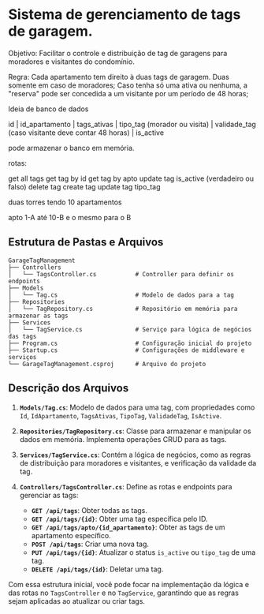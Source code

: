 # Sistema de gerenciamento de tags de garagem.

Objetivo: Facilitar o controle e distribuição de tag de garagens para moradores e visitantes do condomínio.

Regra: Cada apartamento tem direito à duas tags de garagem. Duas somente em caso de moradores; Caso tenha só uma ativa ou nenhuma, a "reserva" pode ser concedida a um visitante por um período de 48 horas;

Ideia de banco de dados

id | id_apartamento | tags_ativas | tipo_tag (morador ou visita) | validade_tag (caso visitante deve contar 48 horas) | is_active

pode armazenar o banco em memória.

rotas:

get all tags
get tag by id
get tag by apto
update tag is_active (verdadeiro ou falso)
delete tag
create tag
update tag tipo_tag

duas torres tendo 10 apartamentos

apto 1-A até 10-B e o mesmo para o B

## Estrutura de Pastas e Arquivos

```plaintext
GarageTagManagement
├── Controllers
│   └── TagsController.cs           # Controller para definir os endpoints
├── Models
│   └── Tag.cs                      # Modelo de dados para a tag
├── Repositories
│   └── TagRepository.cs            # Repositório em memória para armazenar as tags
├── Services
│   └── TagService.cs               # Serviço para lógica de negócios das tags
├── Program.cs                      # Configuração inicial do projeto
├── Startup.cs                      # Configurações de middleware e serviços
└── GarageTagManagement.csproj      # Arquivo do projeto
```

## Descrição dos Arquivos

1. **`Models/Tag.cs`**: Modelo de dados para uma tag, com propriedades como `Id`, `IdApartamento`, `TagsAtivas`, `TipoTag`, `ValidadeTag`, `IsActive`.

2. **`Repositories/TagRepository.cs`**: Classe para armazenar e manipular os dados em memória. Implementa operações CRUD para as tags.

3. **`Services/TagService.cs`**: Contém a lógica de negócios, como as regras de distribuição para moradores e visitantes, e verificação da validade da tag.

4. **`Controllers/TagsController.cs`**: Define as rotas e endpoints para gerenciar as tags:

   - **`GET /api/tags`**: Obter todas as tags.
   - **`GET /api/tags/{id}`**: Obter uma tag específica pelo ID.
   - **`GET /api/tags/apto/{id_apartamento}`**: Obter as tags de um apartamento específico.
   - **`POST /api/tags`**: Criar uma nova tag.
   - **`PUT /api/tags/{id}`**: Atualizar o status `is_active` ou `tipo_tag` de uma tag.
   - **`DELETE /api/tags/{id}`**: Deletar uma tag.

Com essa estrutura inicial, você pode focar na implementação da lógica e das rotas no `TagsController` e no `TagService`, garantindo que as regras sejam aplicadas ao atualizar ou criar tags.
